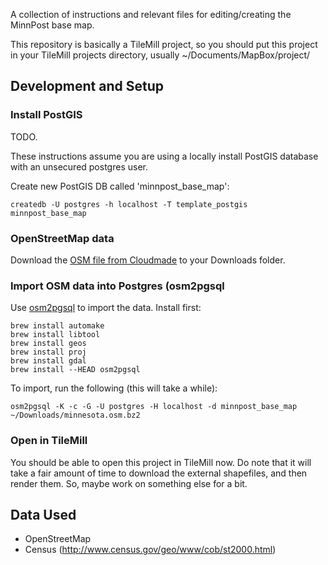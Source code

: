 A collection of instructions and relevant files for editing/creating the MinnPost base map.

This repository is basically a TileMill project, so you should put this project in your
TileMill projects directory, usually ~/Documents/MapBox/project/

## Development and Setup

### Install PostGIS

TODO.

These instructions assume you are using a locally install PostGIS database with an unsecured postgres user.

Create new PostGIS DB called 'minnpost_base_map':

```createdb -U postgres -h localhost -T template_postgis minnpost_base_map```

### OpenStreetMap data

Download the [OSM file from Cloudmade](http://downloads.cloudmade.com/americas/northern_america/united_states/minnesota/minnesota.osm.bz2) to your Downloads folder.

### Import OSM data into Postgres (osm2pgsql

Use [osm2pgsql](https://wiki.openstreetmap.org/wiki/Osm2pgsql#Mac_OS_X) to import the data.  Install first:

```
brew install automake
brew install libtool
brew install geos
brew install proj
brew install gdal
brew install --HEAD osm2pgsql
```

To import, run the following (this will take a while):

```osm2pgsql -K -c -G -U postgres -H localhost -d minnpost_base_map ~/Downloads/minnesota.osm.bz2```

### Open in TileMill

You should be able to open this project in TileMill now.  Do note that it will take a fair amount of time
to download the external shapefiles, and then render them.  So, maybe work on something else for a bit.

## Data Used

 - OpenStreetMap
 - Census (http://www.census.gov/geo/www/cob/st2000.html)
